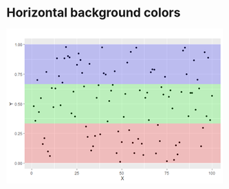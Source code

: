 
# Horizontal background colors

![](ggplot_examples_files/figure-gfm/horizontal_background_colors-1.png)<!-- -->
